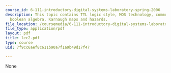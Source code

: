 ```yaml
---
course_id: 6-111-introductory-digital-systems-laboratory-spring-2006
description: This topic contains TTL logic style, MOS technology, common logic gates,
  boolean algebra, Karnaugh maps and hazards.
file_location: /coursemedia/6-111-introductory-digital-systems-laboratory-spring-2006/7f9cc6aef8c611b90a7f1a9b49d17f47_lec2.pdf
file_type: application/pdf
layout: pdf
title: lec2.pdf
type: course
uid: 7f9cc6aef8c611b90a7f1a9b49d17f47

---
```

None